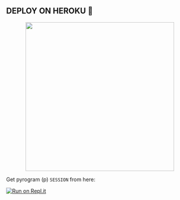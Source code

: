 ## DEPLOY ON HEROKU 🚀

<p align="center"><a href="https://heroku.com/deploy?template=https://github.com/Dev3yad/demusic"><img src="https://img.shields.io/badge/DECODE-HEROKU-blue?style=plastic&logo=heroku&logoColor=yellow"width="400"heigh="8000" /></a></p>

Get pyrogram (p)  `SESSION` from here:

[![Run on Repl.it](https://repl.it/badge/github/ChankitSaini/GenerateStringSession)](https://replit.com/@Ahmedyad/ahmedyad200)
